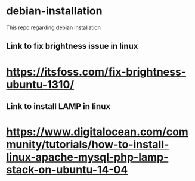 # debian-installation
This repo regarding debian installation

## Link to fix brightness issue in linux 
# https://itsfoss.com/fix-brightness-ubuntu-1310/ 

## Link to install LAMP in linux
# https://www.digitalocean.com/community/tutorials/how-to-install-linux-apache-mysql-php-lamp-stack-on-ubuntu-14-04


